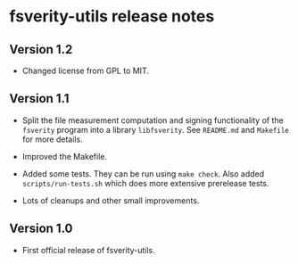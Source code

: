 # fsverity-utils release notes

## Version 1.2

* Changed license from GPL to MIT.

## Version 1.1

* Split the file measurement computation and signing functionality
  of the `fsverity` program into a library `libfsverity`.  See
  `README.md` and `Makefile` for more details.

* Improved the Makefile.

* Added some tests.  They can be run using `make check`.  Also added
  `scripts/run-tests.sh` which does more extensive prerelease tests.

* Lots of cleanups and other small improvements.

## Version 1.0

* First official release of fsverity-utils.
